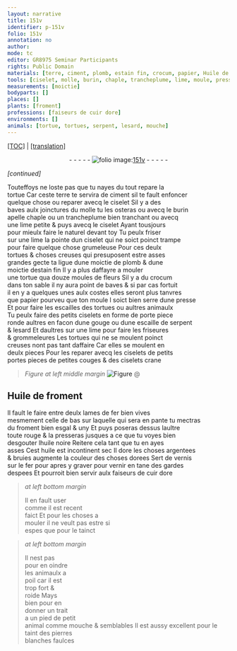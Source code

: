 ```yaml
---
layout: narrative
title: 151v
identifier: p-151v
folio: 151v
annotation: no
author:
mode: tc
editor: GR8975 Seminar Participants
rights: Public Domain
materials: [terre, ciment, plomb, estain fin, crocum, papier, Huile de froment, fer, froment, huile noire, huile, argentees, bruies, vernis, vernir, cuir dore, pierres blanches faulces]
tools: [ciselet, molle, burin, chaple, trancheplume, lime, moule, presse, ciselets, gouge, couges, lames de fer]
measurements: [moictie]
bodyparts: []
places: []
plants: [froment]
professions: [faiseurs de cuir dore]
environments: []
animals: [tortue, tortues, serpent, lesard, mouche]
---
```


<p><a href="{{ site.baseurl }}/diplomatic/">[TOC]</a> | <a href="{{ site.baseurl }}/texts/p-151v_tl/" target="_blank">[translation]</a></p><div class="folio" align="center">- - - - - <a href="http://gallica.bnf.fr/ark:/12148/btv1b10500001g/f308.image" target="_blank"><img src="https://cu-mkp.github.io/2017-workshop-edition/assets/photo-icon.png" alt="folio image: " style="display:inline-block; margin-bottom:-3px;"/>151v</a> - - - - - </div>  
 
*[continued]*
  
Touteffoys ne loste pas que tu nayes du tout repare la<br/> <span class="al">tortue</span> Car ceste <span class="m">terre</span> te servira de <span class="m">ciment</span> sil te fault enfoncer<br/> quelque chose ou reparer avecq le <span class="tl">ciselet</span> Sil y a des<br/> baves aulx joinctures du <span class="tl">molle</span> tu les osteras ou avecq le <span class="tl">burin</span><br/> apelle <span class="tl">chaple</span> ou un <span class="tl">trancheplume</span> bien tranchant ou avecq<br/> une <span class="tl">lime</span> petite & puys avecq le <span class="tl">ciselet</span> Ayant tousjours<br/> pour mieulx faire le naturel devant toy Tu peulx friser<br/> sur une <span class="tl">lime</span> la pointe dun <span class="tl">ciselet</span> qui ne soict poinct trampe<br/> pour faire quelque chose grumeleuse Pour ces <span class="del">deulx</span><br/> <span class="al">tortues</span> & choses creuses qui presuposent estre asses<br/> grandes gecte ta ligue dune <span class="ms">moictie</span> de <span class="m">plomb</span> & dune<br/> <span class="ms">moictie</span> d<span class="m">estain fin</span> Il y a plus daffayre a mouler<br/> une <span class="al">tortue</span> qua douze moules de fleurs Sil y a du <span class="m">crocum</span><br/> dans ton sable il ny aura point de baves & si par cas fortuit<br/> il en y a quelques unes aulx costes elles seront plus tanvres<br/> que <span class="m">papier</span> pourveu que ton <span class="tl">moule</span> l soict bien serre dune <span class="tl">presse</span><br/> Et pour faire les escailles des <span class="al">tortues</span> ou aultres animaulx<br/> Tu peulx faire des petits <span class="tl">ciselets</span> en forme de porte piece<br/> ronde aultres en facon dune <span class="tl">gouge</span> ou dune escaille de <span class="al">serpent</span><br/> & <span class="al">lesard</span> Et daultres sur une <span class="tl">lime</span> pour faire les friseures<br/> & grommeleures Les <span class="al">tortues</span> qui ne se moulent poinct<br/> creuses nont pas tant daffaire Car elles se moulent en<br/> deulx pieces Pour les reparer avecq les <span class="tl">ciselets</span> de petits<br/> portes pieces de petites <span class="tl">couges</span> & des <span class="tl">ciselets</span> crane
 
> *Figure*
> *at left middle margin*
> <a href="https://drive.google.com/open?id=0B9-oNrvWdlO5bk1US2QxRTVwa2s" target="_blank"><img src="https://cu-mkp.github.io/GR8975-edition/assets/photo-icon.png" alt="Figure" style="display:inline-block; margin-bottom:-3px;"/></a>
 @ 
 
  

## <span class="m">Huile de <span class="pa">froment</span></span>

 
Il fault le faire entre deulx <span class="tl">lames de <span class="m">fer</span></span> bien vives<br/> mesmem<span class="exp">ent</span> celle de bas sur laquelle qui sera en pante tu mectras<br/> du <span class="m"><span class="pa">froment</span></span> bien esgal & uny Et puys poseras dessus laultre<br/> toute rouge & la presseras jusques a ce que tu voyes bien<br/> desgouter l<span class="m">huile noire</span> Reitere cela tant que tu en ayes<br/> asses Cest <span class="m">huile</span> est incontinent sec Il dore les choses <span class="m">argentees</span><br/> & <span class="m">bruies</span> augmente la couleur des choses dorees Sert de <span class="m">vernis</span><br/> sur le <span class="m">fer</span> pour apres y graver pour <span class="m">vernir</span> en tane des gardes<br/> despees Et pourroit bien servir aulx <span class="pro">faiseurs de <span class="m">cuir dore</span></span>
 
> *at left bottom margin*
> 
> 
>  Il en fault user<br/> co<span class="exp">mm</span>e il est recent<br/> faict Et pour les choses a<br/> mouler il ne veult pas estre si<br/> espes que pour le tainct
 
> *at left bottom margin*
> 
> 
>  Il nest pas<br/> pour en oindre<br/> les animaulx a<br/> poil car il est<br/> trop fort &<br/> roide Mays<br/> bien pour en<br/> donner un trait<br/> a un pied de petit<br/> animal co<span class="exp">mm</span>e <span class="al">mouche</span> & semblables Il est aussy excellent pour le taint des <span class="m">pierres<br/> blanches faulces</span><span class="ill"></span>
 
